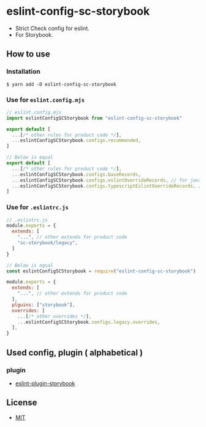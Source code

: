 # eslint-config-sc-storybook
- Strict Check config for eslint.
- For Storybook.

## How to use
### Installation

```shell
$ yarn add -D eslint-config-sc-storybook
```

### Use for `eslint.config.mjs`

```javascript
// eslint.config.mjs
import eslintConfigSCStorybook from "eslint-config-sc-storybook"

export default [
  ...[/* other rules for product code */],
  ...eslintConfigSCStorybook.configs.recommended,
]

// Below is equal
export default [
  ...[/* other rules for product code */],
  ...eslintConfigSCStorybook.configs.baseRecords,
  ...eslintConfigSCStorybook.configs.eslintOverrideRecords, // for javascript project
  ...eslintConfigSCStorybook.configs.typescriptEslintOverrideRecords, // for typecript project
]
```

### Use for `.eslintrc.js`

```javascript
// .eslintrc.js
module.exports = {
  extends: [
    "...", // other extends for product code
    "sc-storybook/legacy",
  ]
}

// Below is equal
const eslintConfigSCStorybook = require("eslint-config-sc-storybook")

module.exports = {
  extends: [
    "...", // other extends for product code
  ],
  plguins: ["storybook"],
  overrides: [
    ...[/* other overrides */],
    ...eslintConfigSCStorybook.configs.legacy.overrides,
  ],
}
```

## Used config, plugin ( alphabetical )
### plugin
- [eslint-plugin-storybook](https://www.npmjs.com/package/eslint-plugin-storybook)

## License
- [MIT](LICENSE)
